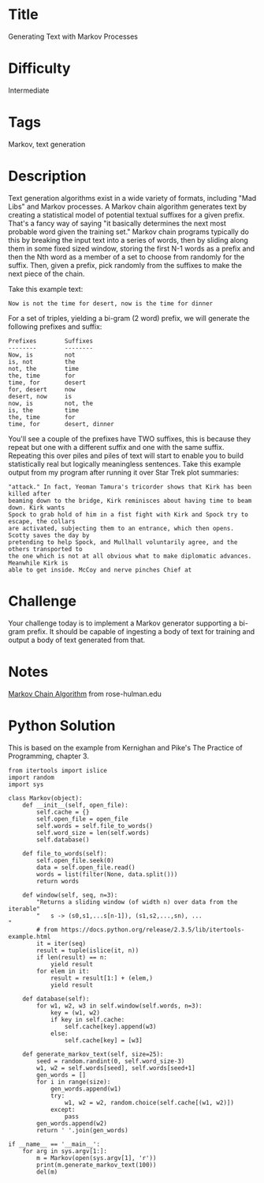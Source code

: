 # Title

Generating Text with Markov Processes

# Difficulty

Intermediate

# Tags

Markov, text generation

# Description

Text generation algorithms exist in a wide variety of formats, including "Mad Libs" and Markov processes. A Markov chain algorithm generates text by creating a statistical model of potential textual suffixes for a given prefix. That's a fancy way of saying "it basically determines the next most probable word given the training set." Markov chain programs typically do this by breaking the input text into a series of words, then by sliding along them in some fixed sized window, storing the first N-1 words as a prefix and then the Nth word as a member of a set to choose from randomly for the suffix. Then, given a prefix, pick randomly from the suffixes to make the next piece of the chain. 

Take this example text:

    Now is not the time for desert, now is the time for dinner 

For a set of triples, yielding a bi-gram (2 word) prefix, we will generate the following prefixes and suffix:

    Prefixes        Suffixes
    --------        --------
    Now, is         not
    is, not         the
    not, the        time
    the, time       for
    time, for       desert
    for, desert     now
    desert, now     is
    now, is         not, the  
    is, the         time
    the, time       for
    time, for       desert, dinner

You'll see a couple of the prefixes have TWO suffixes, this is because they repeat but one with a different suffix and one with the same suffix. Repeating this over piles and piles of text will start to enable you to build statistically real but logically meaningless sentences. Take this example output from my program after running it over Star Trek plot summaries:

    "attack." In fact, Yeoman Tamura's tricorder shows that Kirk has been killed after
    beaming down to the bridge, Kirk reminisces about having time to beam down. Kirk wants
    Spock to grab hold of him in a fist fight with Kirk and Spock try to escape, the collars
    are activated, subjecting them to an entrance, which then opens. Scotty saves the day by
    pretending to help Spock, and Mullhall voluntarily agree, and the others transported to
    the one which is not at all obvious what to make diplomatic advances. Meanwhile Kirk is
    able to get inside. McCoy and nerve pinches Chief at

# Challenge

Your challenge today is to implement a Markov generator supporting a bi-gram prefix. It should be capable of ingesting a body of text for training and output a body of text generated from that. 

# Notes

[Markov Chain Algorithm](http://www.rose-hulman.edu/Users/faculty/young/CS-Classes/csse220/200820/web/Programs/Markov/markov.html) from rose-hulman.edu

# Python Solution

This is based on the example from Kernighan and Pike's The Practice of Programming, chapter 3.

    from itertools import islice
    import random
    import sys

    class Markov(object):
        def __init__(self, open_file):
            self.cache = {}
            self.open_file = open_file
            self.words = self.file_to_words()
            self.word_size = len(self.words)
            self.database()

        def file_to_words(self):
            self.open_file.seek(0)
            data = self.open_file.read()
            words = list(filter(None, data.split()))
            return words

        def window(self, seq, n=3):
            "Returns a sliding window (of width n) over data from the iterable"
            "   s -> (s0,s1,...s[n-1]), (s1,s2,...,sn), ...                   "
            # from https://docs.python.org/release/2.3.5/lib/itertools-example.html
            it = iter(seq)
            result = tuple(islice(it, n))
            if len(result) == n:
                yield result    
            for elem in it:
                result = result[1:] + (elem,)
                yield result

        def database(self):
            for w1, w2, w3 in self.window(self.words, n=3):
                key = (w1, w2)
                if key in self.cache:
                    self.cache[key].append(w3)
                else: 
                    self.cache[key] = [w3]

        def generate_markov_text(self, size=25):
            seed = random.randint(0, self.word_size-3)
            w1, w2 = self.words[seed], self.words[seed+1]
            gen_words = []
            for i in range(size):
                gen_words.append(w1)
                try:
                    w1, w2 = w2, random.choice(self.cache[(w1, w2)])
                except:
                    pass
            gen_words.append(w2)
            return ' '.join(gen_words)

    if __name__ == '__main__':    
        for arg in sys.argv[1:]:
            m = Markov(open(sys.argv[1], 'r'))
            print(m.generate_markov_text(100))
            del(m)
